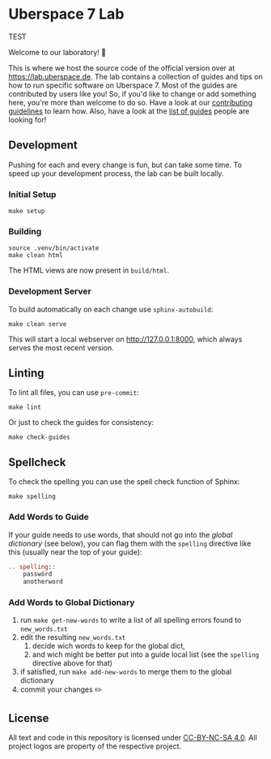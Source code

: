 # Uberspace 7 Lab

TEST

Welcome to our laboratory! :tada:

This is where we host the source code of the official version over at
<https://lab.uberspace.de>. The lab contains a collection of guides and tips on
how to run specific software on Uberspace 7. Most of the guides are contributed
by users like you! So, if you'd like to change or add something here, you're
more than welcome to do so. Have a look at our [contributing guidelines][] to
learn how. Also, have a look at the [list of guides][] people are looking for!

## Development

Pushing for each and every change is fun, but can take some time. To speed up
your development process, the lab can be built locally.

### Initial Setup

```shell
make setup
```

### Building

```shell
source .venv/bin/activate
make clean html
```

The HTML views are now present in `build/html`.

### Development Server

To build automatically on each change use `sphinx-autobuild`:

```shell
make clean serve
```

This will start a local webserver on http://127.0.0.1:8000, which always serves
the most recent version.

## Linting

To lint all files, you can use `pre-commit`:

```shell
make lint
```

Or just to check the guides for consistency:

```shell
make check-guides
```

## Spellcheck

To check the spelling you can use the spell check function of Sphinx:

```shell
make spelling
```

### Add Words to Guide

If your guide needs to use words, that should not go into the _global
dictionary_ (see below), you can flag them with the `spelling` directive like
this (usually near the top of your guide):

```rst
.. spelling::
    passwörd
    anotherword
```

### Add Words to Global Dictionary

1. run `make get-new-words` to write a list of all spelling errors found
   to `new_words.txt`
1. edit the resulting `new_words.txt`
    1. decide wich words to keep for the global dict,
    1. and wich might be better put into a guide local list (see the `spelling`
       directive above for that)
1. if satisfied, run `make add-new-words` to merge them to the global dictionary
1. commit your changes :pencil2:

## License

All text and code in this repository is licensed under [CC-BY-NC-SA 4.0][].
All project logos are property of the respective project.

[cc-by-nc-sa 4.0]: https://creativecommons.org/licenses/by-nc-sa/4.0/
[contributing guidelines]: CONTRIBUTING.md
[list of guides]: https://github.com/Uberspace/lab/issues?q=is%3Aopen+is%3Aissue+label%3Aguide
